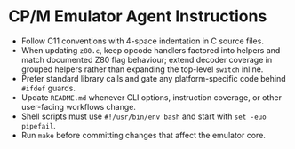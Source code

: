 # CP/M Emulator Agent Instructions

- Follow C11 conventions with 4-space indentation in C source files.
- When updating `z80.c`, keep opcode handlers factored into helpers and match documented Z80 flag behaviour; extend decoder coverage in grouped helpers rather than expanding the top-level `switch` inline.
- Prefer standard library calls and gate any platform-specific code behind `#ifdef` guards.
- Update `README.md` whenever CLI options, instruction coverage, or other user-facing workflows change.
- Shell scripts must use `#!/usr/bin/env bash` and start with `set -euo pipefail`.
- Run `make` before committing changes that affect the emulator core.
